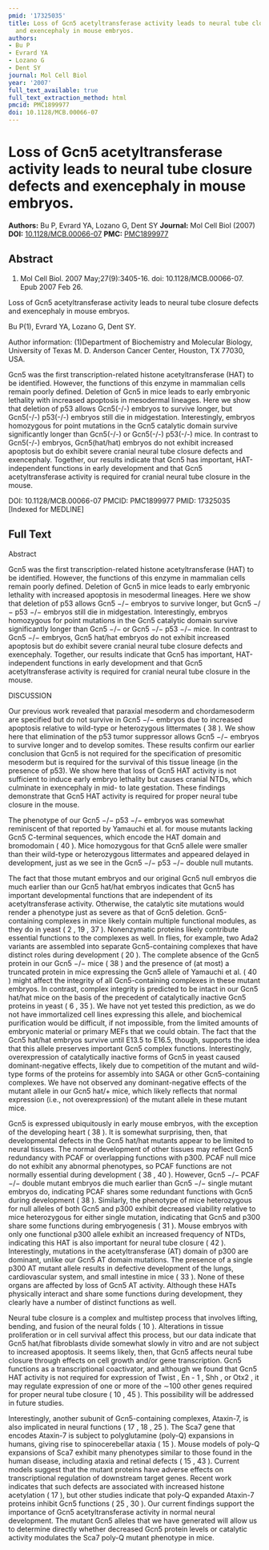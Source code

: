 ```yaml
---
pmid: '17325035'
title: Loss of Gcn5 acetyltransferase activity leads to neural tube closure defects
  and exencephaly in mouse embryos.
authors:
- Bu P
- Evrard YA
- Lozano G
- Dent SY
journal: Mol Cell Biol
year: '2007'
full_text_available: true
full_text_extraction_method: html
pmcid: PMC1899977
doi: 10.1128/MCB.00066-07
---
```


# Loss of Gcn5 acetyltransferase activity leads to neural tube closure defects and exencephaly in mouse embryos.
**Authors:** Bu P, Evrard YA, Lozano G, Dent SY
**Journal:** Mol Cell Biol (2007)
**DOI:** [10.1128/MCB.00066-07](https://doi.org/10.1128/MCB.00066-07)
**PMC:** [PMC1899977](https://www.ncbi.nlm.nih.gov/pmc/articles/PMC1899977/)

## Abstract

1. Mol Cell Biol. 2007 May;27(9):3405-16. doi: 10.1128/MCB.00066-07. Epub 2007
Feb  26.

Loss of Gcn5 acetyltransferase activity leads to neural tube closure defects and 
exencephaly in mouse embryos.

Bu P(1), Evrard YA, Lozano G, Dent SY.

Author information:
(1)Department of Biochemistry and Molecular Biology, University of Texas M. D. 
Anderson Cancer Center, Houston, TX 77030, USA.

Gcn5 was the first transcription-related histone acetyltransferase (HAT) to be 
identified. However, the functions of this enzyme in mammalian cells remain 
poorly defined. Deletion of Gcn5 in mice leads to early embryonic lethality with 
increased apoptosis in mesodermal lineages. Here we show that deletion of p53 
allows Gcn5(-/-) embryos to survive longer, but Gcn5(-/-) p53(-/-) embryos still 
die in midgestation. Interestingly, embryos homozygous for point mutations in 
the Gcn5 catalytic domain survive significantly longer than Gcn5(-/-) or 
Gcn5(-/-) p53(-/-) mice. In contrast to Gcn5(-/-) embryos, Gcn5(hat/hat) embryos 
do not exhibit increased apoptosis but do exhibit severe cranial neural tube 
closure defects and exencephaly. Together, our results indicate that Gcn5 has 
important, HAT-independent functions in early development and that Gcn5 
acetyltransferase activity is required for cranial neural tube closure in the 
mouse.

DOI: 10.1128/MCB.00066-07
PMCID: PMC1899977
PMID: 17325035 [Indexed for MEDLINE]

## Full Text

Abstract

Gcn5 was the first transcription-related histone acetyltransferase (HAT) to be identified. However, the functions of this enzyme in mammalian cells remain poorly defined. Deletion of Gcn5 in mice leads to early embryonic lethality with increased apoptosis in mesodermal lineages. Here we show that deletion of p53 allows Gcn5 −/− embryos to survive longer, but Gcn5 −/− p53 −/− embryos still die in midgestation. Interestingly, embryos homozygous for point mutations in the Gcn5 catalytic domain survive significantly longer than Gcn5 −/− or Gcn5 −/− p53 −/− mice. In contrast to Gcn5 −/− embryos, Gcn5 hat/hat embryos do not exhibit increased apoptosis but do exhibit severe cranial neural tube closure defects and exencephaly. Together, our results indicate that Gcn5 has important, HAT-independent functions in early development and that Gcn5 acetyltransferase activity is required for cranial neural tube closure in the mouse.

DISCUSSION

Our previous work revealed that paraxial mesoderm and chordamesoderm are specified but do not survive in Gcn5 −/− embryos due to increased apoptosis relative to wild-type or heterozygous littermates ( 38 ). We show here that elimination of the p53 tumor suppressor allows Gcn5 −/− embryos to survive longer and to develop somites. These results confirm our earlier conclusion that Gcn5 is not required for the specification of presomitic mesoderm but is required for the survival of this tissue lineage (in the presence of p53). We show here that loss of Gcn5 HAT activity is not sufficient to induce early embryo lethality but causes cranial NTDs, which culminate in exencephaly in mid- to late gestation. These findings demonstrate that Gcn5 HAT activity is required for proper neural tube closure in the mouse.

The phenotype of our Gcn5 −/− p53 −/− embryos was somewhat reminiscent of that reported by Yamauchi et al. for mouse mutants lacking Gcn5 C-terminal sequences, which encode the HAT domain and bromodomain ( 40 ). Mice homozygous for that Gcn5 allele were smaller than their wild-type or heterozygous littermates and appeared delayed in development, just as we see in the Gcn5 −/− p53 −/− double null mutants.

The fact that those mutant embryos and our original Gcn5 null embryos die much earlier than our Gcn5 hat/hat embryos indicates that Gcn5 has important developmental functions that are independent of its acetyltransferase activity. Otherwise, the catalytic site mutations would render a phenotype just as severe as that of Gcn5 deletion. Gcn5-containing complexes in mice likely contain multiple functional modules, as they do in yeast ( 2 , 19 , 37 ). Nonenzymatic proteins likely contribute essential functions to the complexes as well. In flies, for example, two Ada2 variants are assembled into separate Gcn5-containing complexes that have distinct roles during development ( 20 ). The complete absence of the Gcn5 protein in our Gcn5 −/− mice ( 38 ) and the presence of (at most) a truncated protein in mice expressing the Gcn5 allele of Yamauchi et al. ( 40 ) might affect the integrity of all Gcn5-containing complexes in these mutant embryos. In contrast, complex integrity is predicted to be intact in our Gcn5 hat/hat mice on the basis of the precedent of catalytically inactive Gcn5 proteins in yeast ( 6 , 35 ). We have not yet tested this prediction, as we do not have immortalized cell lines expressing this allele, and biochemical purification would be difficult, if not impossible, from the limited amounts of embryonic material or primary MEFs that we could obtain. The fact that the Gcn5 hat/hat embryos survive until E13.5 to E16.5, though, supports the idea that this allele preserves important Gcn5 complex functions. Interestingly, overexpression of catalytically inactive forms of Gcn5 in yeast caused dominant-negative effects, likely due to competition of the mutant and wild-type forms of the proteins for assembly into SAGA or other Gcn5-containing complexes. We have not observed any dominant-negative effects of the mutant allele in our Gcn5 hat/+ mice, which likely reflects that normal expression (i.e., not overexpression) of the mutant allele in these mutant mice.

Gcn5 is expressed ubiquitously in early mouse embryos, with the exception of the developing heart ( 38 ). It is somewhat surprising, then, that developmental defects in the Gcn5 hat/hat mutants appear to be limited to neural tissues. The normal development of other tissues may reflect Gcn5 redundancy with PCAF or overlapping functions with p300. PCAF null mice do not exhibit any abnormal phenotypes, so PCAF functions are not normally essential during development ( 38 , 40 ). However, Gcn5 −/− PCAF −/− double mutant embryos die much earlier than Gcn5 −/− single mutant embryos do, indicating PCAF shares some redundant functions with Gcn5 during development ( 38 ). Similarly, the phenotype of mice heterozygous for null alleles of both Gcn5 and p300 exhibit decreased viability relative to mice heterozygous for either single mutation, indicating that Gcn5 and p300 share some functions during embryogenesis ( 31 ). Mouse embryos with only one functional p300 allele exhibit an increased frequency of NTDs, indicating this HAT is also important for neural tube closure ( 42 ). Interestingly, mutations in the acetyltransferase (AT) domain of p300 are dominant, unlike our Gcn5 AT domain mutations. The presence of a single p300 AT mutant allele results in defective development of the lungs, cardiovascular system, and small intestine in mice ( 33 ). None of these organs are affected by loss of Gcn5 AT activity. Although these HATs physically interact and share some functions during development, they clearly have a number of distinct functions as well.

Neural tube closure is a complex and multistep process that involves lifting, bending, and fusion of the neural folds ( 10 ). Alterations in tissue proliferation or in cell survival affect this process, but our data indicate that Gcn5 hat/hat fibroblasts divide somewhat slowly in vitro and are not subject to increased apoptosis. It seems likely, then, that Gcn5 affects neural tube closure through effects on cell growth and/or gene transcription. Gcn5 functions as a transcriptional coactivator, and although we found that Gcn5 HAT activity is not required for expression of Twist , En - 1 , Shh , or Otx2 , it may regulate expression of one or more of the ∼100 other genes required for proper neural tube closure ( 10 , 45 ). This possibility will be addressed in future studies.

Interestingly, another subunit of Gcn5-containing complexes, Ataxin-7, is also implicated in neural functions ( 17 , 18 , 25 ). The Sca7 gene that encodes Ataxin-7 is subject to polyglutamine (poly-Q) expansions in humans, giving rise to spinocerebellar ataxia ( 15 ). Mouse models of poly-Q expansions of Sca7 exhibit many phenotypes similar to those found in the human disease, including ataxia and retinal defects ( 15 , 43 ). Current models suggest that the mutant proteins have adverse effects on transcriptional regulation of downstream target genes. Recent work indicates that such defects are associated with increased histone acetylation ( 17 ), but other studies indicate that poly-Q expanded Ataxin-7 proteins inhibit Gcn5 functions ( 25 , 30 ). Our current findings support the importance of Gcn5 acetyltransferase activity in normal neural development. The mutant Gcn5 alleles that we have generated will allow us to determine directly whether decreased Gcn5 protein levels or catalytic activity modulates the Sca7 poly-Q mutant phenotype in mice.
